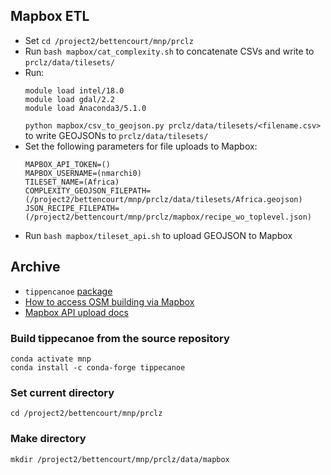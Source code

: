 
## Mapbox ETL ##

* Set `cd /project2/bettencourt/mnp/prclz`
* Run `bash mapbox/cat_complexity.sh` to concatenate CSVs and write to `prclz/data/tilesets/`
* Run:
    ```
    module load intel/18.0
    module load gdal/2.2
    module load Anaconda3/5.1.0
    ```
    `python mapbox/csv_to_geojson.py prclz/data/tilesets/<filename.csv>` to write GEOJSONs to `prclz/data/tilesets/`
* Set the following parameters for file uploads to Mapbox:
    ```
    MAPBOX_API_TOKEN=()
    MAPBOX_USERNAME=(nmarchi0)
    TILESET_NAME=(Africa)
    COMPLEXITY_GEOJSON_FILEPATH=(/project2/bettencourt/mnp/prclz/data/tilesets/Africa.geojson)
    JSON_RECIPE_FILEPATH=(/project2/bettencourt/mnp/prclz/mapbox/recipe_wo_toplevel.json)
    ```
 * Run `bash mapbox/tileset_api.sh` to upload GEOJSON to Mapbox



## Archive ##

* `tippencanoe` [package](https://github.com/mapbox/tippecanoe)
* [How to access OSM building via Mapbox](https://github.com/mapbox/malaria-mapping)
* [Mapbox API upload docs](https://docs.mapbox.com/api/maps/#datasets)


### Build tippecanoe from the source repository ###
```
conda activate mnp
conda install -c conda-forge tippecanoe
```

### Set current directory ###
`cd /project2/bettencourt/mnp/prclz`

### Make directory ###
`mkdir /project2/bettencourt/mnp/prclz/data/mapbox`
